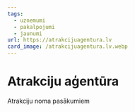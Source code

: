 ```yaml
---
tags:
  - uznemumi
  - pakalpojumi
  - jaunumi
url: https://atrakcijuagentura.lv
card_image: /atrakcijuagentura.lv.webp
---
```


# Atrakciju aģentūra

Atrakciju noma pasākumiem
